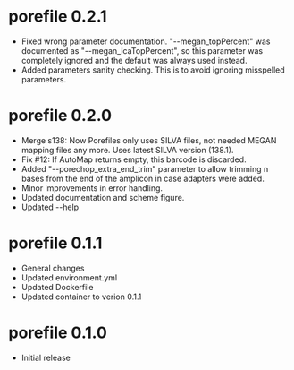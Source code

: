 # porefile 0.2.1
* Fixed wrong parameter documentation. "--megan_topPercent" was documented as "--megan_lcaTopPercent", so this parameter was completely ignored and the default was always used instead. 
* Added parameters sanity checking. This is to avoid ignoring misspelled parameters.

# porefile 0.2.0
* Merge s138: Now Porefiles only uses SILVA files, not needed MEGAN mapping files any more. Uses latest SILVA version (138.1).
* Fix #12: If AutoMap returns empty, this barcode is discarded.
* Added "--porechop_extra_end_trim" parameter to allow trimming n bases from the end of the amplicon in case adapters were added. 
* Minor improvements in error handling.
* Updated documentation and scheme figure.
* Updated --help

# porefile 0.1.1
* General changes
* Updated environment.yml
* Updated Dockerfile
* Updated container to verion 0.1.1

# porefile 0.1.0
* Initial release
